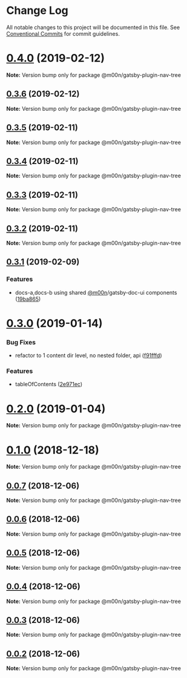 # Change Log

All notable changes to this project will be documented in this file.
See [Conventional Commits](https://conventionalcommits.org) for commit guidelines.

# [0.4.0](https://github.com/6stars/gatsby-docs/compare/@m00n/gatsby-plugin-nav-tree@0.3.6...@m00n/gatsby-plugin-nav-tree@0.4.0) (2019-02-12)

**Note:** Version bump only for package @m00n/gatsby-plugin-nav-tree

## [0.3.6](https://github.com/6stars/gatsby-docs/compare/@m00n/gatsby-plugin-nav-tree@0.3.5...@m00n/gatsby-plugin-nav-tree@0.3.6) (2019-02-12)

**Note:** Version bump only for package @m00n/gatsby-plugin-nav-tree

## [0.3.5](https://github.com/6stars/gatsby-docs/compare/@m00n/gatsby-plugin-nav-tree@0.3.4...@m00n/gatsby-plugin-nav-tree@0.3.5) (2019-02-11)

**Note:** Version bump only for package @m00n/gatsby-plugin-nav-tree

## [0.3.4](https://github.com/6stars/gatsby-docs/compare/@m00n/gatsby-plugin-nav-tree@0.3.3...@m00n/gatsby-plugin-nav-tree@0.3.4) (2019-02-11)

**Note:** Version bump only for package @m00n/gatsby-plugin-nav-tree

## [0.3.3](https://github.com/6stars/gatsby-docs/compare/@m00n/gatsby-plugin-nav-tree@0.3.2...@m00n/gatsby-plugin-nav-tree@0.3.3) (2019-02-11)

**Note:** Version bump only for package @m00n/gatsby-plugin-nav-tree

## [0.3.2](https://github.com/6stars/gatsby-docs/compare/@m00n/gatsby-plugin-nav-tree@0.3.1...@m00n/gatsby-plugin-nav-tree@0.3.2) (2019-02-11)

**Note:** Version bump only for package @m00n/gatsby-plugin-nav-tree

## [0.3.1](https://github.com/6stars/gatsby-docs/compare/@m00n/gatsby-plugin-nav-tree@0.3.0...@m00n/gatsby-plugin-nav-tree@0.3.1) (2019-02-09)

### Features

- docs-a,docs-b using shared [@m00n](https://github.com/m00n)/gatsby-doc-ui components ([19ba865](https://github.com/6stars/gatsby-docs/commit/19ba865))

# [0.3.0](https://github.com/6stars/gatsby-docs/compare/@m00n/gatsby-plugin-nav-tree@0.2.0...@m00n/gatsby-plugin-nav-tree@0.3.0) (2019-01-14)

### Bug Fixes

- refactor to 1 content dir level, no nested folder, api ([f91fffd](https://github.com/6stars/gatsby-docs/commit/f91fffd))

### Features

- tableOfContents ([2e971ec](https://github.com/6stars/gatsby-docs/commit/2e971ec))

# [0.2.0](https://github.com/6stars/gatsby-docs/compare/@m00n/gatsby-plugin-nav-tree@0.1.0...@m00n/gatsby-plugin-nav-tree@0.2.0) (2019-01-04)

**Note:** Version bump only for package @m00n/gatsby-plugin-nav-tree

# [0.1.0](https://github.com/6stars/gatsby-docs/compare/@m00n/gatsby-plugin-nav-tree@0.0.7...@m00n/gatsby-plugin-nav-tree@0.1.0) (2018-12-18)

**Note:** Version bump only for package @m00n/gatsby-plugin-nav-tree

## [0.0.7](https://github.com/6stars/gatsby-docs/compare/@m00n/gatsby-plugin-nav-tree@0.0.6...@m00n/gatsby-plugin-nav-tree@0.0.7) (2018-12-06)

**Note:** Version bump only for package @m00n/gatsby-plugin-nav-tree

## [0.0.6](https://github.com/6stars/gatsby-docs/compare/@m00n/gatsby-plugin-nav-tree@0.0.5...@m00n/gatsby-plugin-nav-tree@0.0.6) (2018-12-06)

**Note:** Version bump only for package @m00n/gatsby-plugin-nav-tree

## [0.0.5](https://github.com/6stars/gatsby-docs/compare/@m00n/gatsby-plugin-nav-tree@0.0.4...@m00n/gatsby-plugin-nav-tree@0.0.5) (2018-12-06)

**Note:** Version bump only for package @m00n/gatsby-plugin-nav-tree

## [0.0.4](https://github.com/6stars/gatsby-docs/compare/@m00n/gatsby-plugin-nav-tree@0.0.3...@m00n/gatsby-plugin-nav-tree@0.0.4) (2018-12-06)

**Note:** Version bump only for package @m00n/gatsby-plugin-nav-tree

## [0.0.3](https://github.com/6stars/gatsby-docs/compare/@m00n/gatsby-plugin-nav-tree@0.0.2...@m00n/gatsby-plugin-nav-tree@0.0.3) (2018-12-06)

**Note:** Version bump only for package @m00n/gatsby-plugin-nav-tree

## [0.0.2](https://github.com/6stars/gatsby-docs/compare/@m00n/gatsby-plugin-nav-tree@2.0.4...@m00n/gatsby-plugin-nav-tree@0.0.2) (2018-12-06)

**Note:** Version bump only for package @m00n/gatsby-plugin-nav-tree
